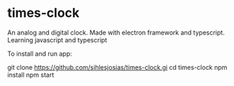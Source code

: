 # times-clock
An analog and digital clock. Made with electron framework and typescript. Learning javascript and typescript

To install and run app:

git clone https://github.com/sihlesjosias/times-clock.gi
cd times-clock
npm install
npm start

